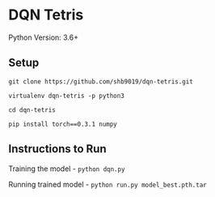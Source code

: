 # DQN Tetris
Python Version: 3.6+

## Setup
`git clone https://github.com/shb9019/dqn-tetris.git`

`virtualenv dqn-tetris -p python3`

`cd dqn-tetris`

`pip install torch==0.3.1 numpy`

## Instructions to Run

Training the model - `python dqn.py`

Running trained model - `python run.py model_best.pth.tar`
